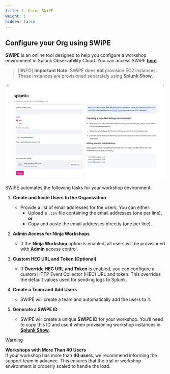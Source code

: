 ```yaml
---
title: 1. Using SWiPE
weight: 1
hidden: false
---
```


## Configure your Org using SWiPE

**SWiPE** is an online tool designed to help you configure a workshop environment in Splunk Observability Cloud. You can access SWiPE [**here**](https://swipe.splunk.show).

> [!INFO]
> **Important Note:** SWiPE does **not** provision EC2 instances. These instances are provisioned separately using **Splunk Show**.

![SWiPE](../images/swipe.png)

SWiPE automates the following tasks for your workshop environment:

1. **Create and Invite Users to the Organization**  
   - Provide a list of email addresses for the users. You can either:  
     - Upload a `.csv` file containing the email addresses (one per line), **or**  
     - Copy and paste the email addresses directly (one per line).  

2. **Admin Access for Ninja Workshops**  
   - If the **Ninja Workshop** option is enabled, all users will be provisioned with **Admin** access control.  

3. **Custom HEC URL and Token (Optional)**  
   - If **Override HEC URL and Token** is enabled, you can configure a custom HTTP Event Collector (HEC) URL and token. This overrides the default values used for sending logs to Splunk.  

4. **Create a Team and Add Users**  
   - SWiPE will create a team and automatically add the users to it.  

5. **Generate a SWiPE ID**  
   - SWiPE will create a unique **SWiPE ID** for your workshop. You’ll need to copy this ID and use it when provisioning workshop instances in [**Splunk Show**](https://show.splunk.com/home/).  

> [!WARNING]
> **Workshops with More Than 40 Users**  
> If your workshop has more than **40 users**, we recommend informing the support team in advance. This ensures that the trial or workshop environment is properly scaled to handle the load.
